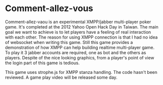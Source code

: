 Comment-allez-vous
==================

Comment-allez-vaou is an experimental XMPP/jabber multi-player poker game. It's completed at the 2012 Yahoo Open Hack Day in Taiwan. The main goal we want to achieve is to let players have a feeling of real interaction with each other. The reason for using XMPP connection is that 
I had no idea of websocket when writing this game. Still this game provides a demonstration of how XMPP can help building 
realtime multi-player game. To play it 3 jabber accounts are required, one as bot and the others as players. Despite of 
the nice looking graphics, from a player's point of view the login part of this game is tedious. 

This game uses strophe.js for XMPP stanza handling. The code hasn't been reviewed. A game play video will be released some day.
